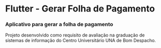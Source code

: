 # Flutter - Gerar Folha de Pagamento

### Aplicativo para gerar a folha de pagamento

Projeto desenvolvido como requisito de avaliação na graduação de sistemas de informação do Centro Universitário UNA de Bom Despacho.